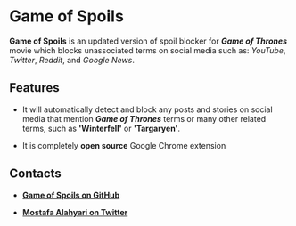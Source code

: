 # Game of Spoils

**Game of Spoils** is an updated version of spoil blocker for ***Game of Thrones*** movie which blocks unassociated terms on social media such as: *YouTube*, *Twitter*, *Reddit*, and *Google News*.

## Features

- It will automatically detect and block any posts and stories on social media that mention ***Game of Thrones*** terms or many other related terms, such as **'Winterfell'** or **'Targaryen'**. 

- It is completely **open source** Google Chrome extension

## Contacts

- [**Game of Spoils on GitHub**](https://github.com/mimalef70/Got-Spoil-Blocker)

- [**Mostafa Alahyari on Twitter**](https://twitter.com/mimalef70)
